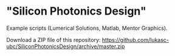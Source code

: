 # "Silicon Photonics Design"

Example scripts (Lumerical Solutions, Matlab, Mentor Graphics).

Download a ZIP file of this repository: https://github.com/lukasc-ubc/SiliconPhotonicsDesign/archive/master.zip

